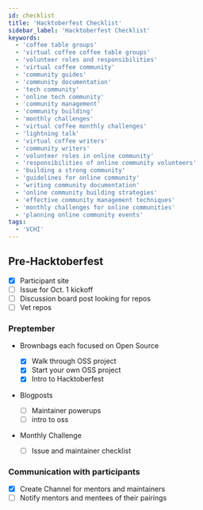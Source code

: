 ```yaml
---
id: checklist
title: 'Hacktoberfest Checklist'
sidebar_label: 'Hacktoberfest Checklist'
keywords:
  - 'coffee table groups'
  - 'virtual coffee coffee table groups'
  - 'volunteer roles and responsibilities'
  - 'virtual coffee community'
  - 'community guides'
  - 'community documentation'
  - 'tech community'
  - 'online tech community'
  - 'community management'
  - 'community building'
  - 'monthly challenges'
  - 'virtual coffee monthly challenges'
  - 'lightning talk'
  - 'virtual coffee writers'
  - 'community writers'
  - 'volunteer roles in online community'
  - 'responsibilities of online community volunteers'
  - 'building a strong community'
  - 'guidelines for online community'
  - 'writing community documentation'
  - 'online community building strategies'
  - 'effective community management techniques'
  - 'monthly challenges for online communities'
  - 'planning online community events'
tags:
  - 'VCHI'
---
```


## Pre-Hacktoberfest

- [x] Participant site
- [ ] Issue for Oct. 1 kickoff
- [ ] Discussion board post looking for repos
- [ ] Vet repos

### Preptember

- Brownbags each focused on Open Source
  - [x] Walk through OSS project
  - [x] Start your own OSS project
  - [x] Intro to Hacktoberfest
- Blogposts

  - [ ] Maintainer powerups
  - [ ] intro to oss

- Monthly Challenge
  - [ ] Issue and maintainer checklist

### Communication with participants

- [x] Create Channel for mentors and maintainers
- [ ] Notify mentors and mentees of their pairings
